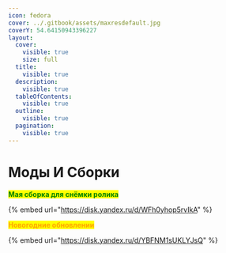 ```yaml
---
icon: fedora
cover: ../.gitbook/assets/maxresdefault.jpg
coverY: 54.64150943396227
layout:
  cover:
    visible: true
    size: full
  title:
    visible: true
  description:
    visible: true
  tableOfContents:
    visible: true
  outline:
    visible: true
  pagination:
    visible: true
---
```


# Моды И Сборки&#x20;

&#x20;                                                 <mark style="color:green;">**Мая сборка для снёмки ролика**</mark>

{% embed url="https://disk.yandex.ru/d/WFh0yhop5rvIkA" %}

&#x20;                                                    <mark style="color:orange;">**Новогодние обновлении**</mark>

{% embed url="https://disk.yandex.ru/d/YBFNM1sUKLYJsQ" %}
